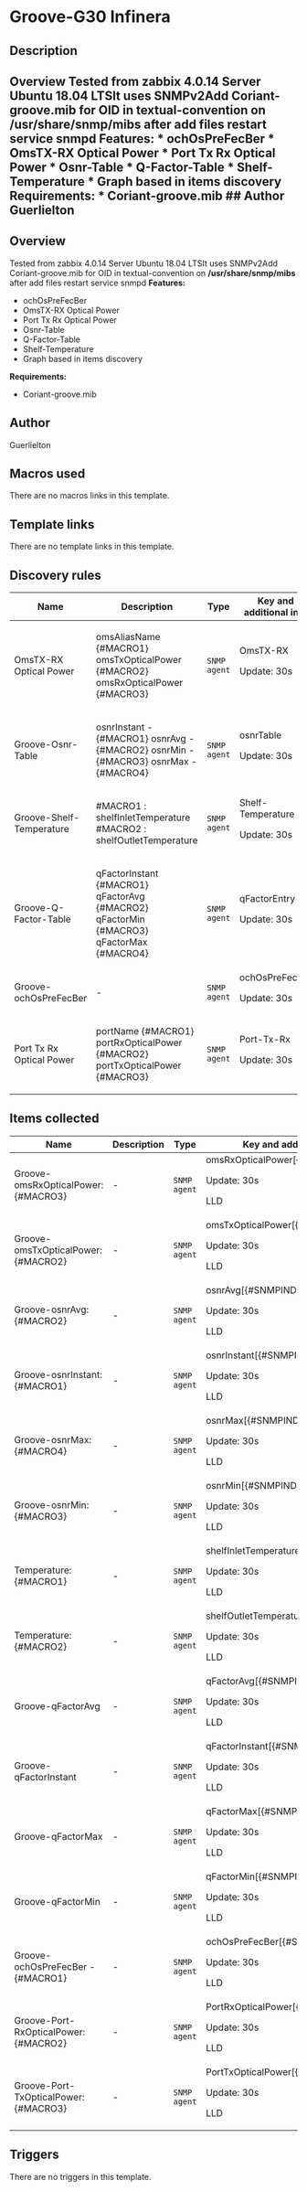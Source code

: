 # Groove-G30 Infinera

## Description

## Overview Tested from zabbix 4.0.14 Server Ubuntu 18.04 LTSIt uses SNMPv2Add Coriant-groove.mib for OID in textual-convention on **/usr/share/snmp/mibs** after add files restart service snmpd **Features:** * ochOsPreFecBer * OmsTX-RX Optical Power * Port Tx Rx Optical Power * Osnr-Table * Q-Factor-Table * Shelf-Temperature * Graph based in items discovery **Requirements:** * Coriant-groove.mib ## Author Guerlielton 

## Overview

Tested from zabbix 4.0.14 Server Ubuntu 18.04 LTSIt uses SNMPv2Add Coriant-groove.mib for OID in textual-convention on **/usr/share/snmp/mibs** after add files restart service snmpd **Features:** 
* ochOsPreFecBer
* OmsTX-RX Optical Power
* Port Tx Rx Optical Power
* Osnr-Table
* Q-Factor-Table
* Shelf-Temperature
* Graph based in items discovery


**Requirements:**
* Coriant-groove.mib




## Author

Guerlielton

## Macros used

There are no macros links in this template.

## Template links

There are no template links in this template.

## Discovery rules

|Name|Description|Type|Key and additional info|
|----|-----------|----|----|
|OmsTX-RX Optical Power|<p>omsAliasName {#MACRO1} omsTxOpticalPower {#MACRO2} omsRxOpticalPower {#MACRO3}</p>|`SNMP agent`|OmsTX-RX<p>Update: 30s</p>|
|Groove-Osnr-Table|<p>osnrInstant - {#MACRO1} osnrAvg - {#MACRO2} osnrMin - {#MACRO3} osnrMax - {#MACRO4}</p>|`SNMP agent`|osnrTable<p>Update: 30s</p>|
|Groove-Shelf-Temperature|<p>#MACRO1 : shelfInletTemperature #MACRO2 : shelfOutletTemperature</p>|`SNMP agent`|Shelf-Temperature<p>Update: 30s</p>|
|Groove-Q-Factor-Table|<p>qFactorInstant {#MACRO1} qFactorAvg {#MACRO2} qFactorMin {#MACRO3} qFactorMax {#MACRO4}</p>|`SNMP agent`|qFactorEntry<p>Update: 30s</p>|
|Groove-ochOsPreFecBer|<p>-</p>|`SNMP agent`|ochOsPreFecBer<p>Update: 30s</p>|
|Port Tx Rx Optical Power|<p>portName {#MACRO1} portRxOpticalPower {#MACRO2} portTxOpticalPower {#MACRO3}</p>|`SNMP agent`|Port-Tx-Rx<p>Update: 30s</p>|
## Items collected

|Name|Description|Type|Key and additional info|
|----|-----------|----|----|
|Groove-omsRxOpticalPower: {#MACRO3}|<p>-</p>|`SNMP agent`|omsRxOpticalPower[{#SNMPINDEX}]<p>Update: 30s</p><p>LLD</p>|
|Groove-omsTxOpticalPower: {#MACRO2}|<p>-</p>|`SNMP agent`|omsTxOpticalPower[{#SNMPINDEX}]<p>Update: 30s</p><p>LLD</p>|
|Groove-osnrAvg: {#MACRO2}|<p>-</p>|`SNMP agent`|osnrAvg[{#SNMPINDEX}]<p>Update: 30s</p><p>LLD</p>|
|Groove-osnrInstant: {#MACRO1}|<p>-</p>|`SNMP agent`|osnrInstant[{#SNMPINDEX}]<p>Update: 30s</p><p>LLD</p>|
|Groove-osnrMax: {#MACRO4}|<p>-</p>|`SNMP agent`|osnrMax[{#SNMPINDEX}]<p>Update: 30s</p><p>LLD</p>|
|Groove-osnrMin: {#MACRO3}|<p>-</p>|`SNMP agent`|osnrMin[{#SNMPINDEX}]<p>Update: 30s</p><p>LLD</p>|
|Temperature: {#MACRO1}|<p>-</p>|`SNMP agent`|shelfInletTemperature[{#SNMPINDEX}]<p>Update: 30s</p><p>LLD</p>|
|Temperature: {#MACRO2}|<p>-</p>|`SNMP agent`|shelfOutletTemperature[{#SNMPINDEX}]<p>Update: 30s</p><p>LLD</p>|
|Groove-qFactorAvg|<p>-</p>|`SNMP agent`|qFactorAvg[{#SNMPINDEX}]<p>Update: 30s</p><p>LLD</p>|
|Groove-qFactorInstant|<p>-</p>|`SNMP agent`|qFactorInstant[{#SNMPINDEX}]<p>Update: 30s</p><p>LLD</p>|
|Groove-qFactorMax|<p>-</p>|`SNMP agent`|qFactorMax[{#SNMPINDEX}]<p>Update: 30s</p><p>LLD</p>|
|Groove-qFactorMin|<p>-</p>|`SNMP agent`|qFactorMin[{#SNMPINDEX}]<p>Update: 30s</p><p>LLD</p>|
|Groove-ochOsPreFecBer - {#MACRO1}|<p>-</p>|`SNMP agent`|ochOsPreFecBer[{#SNMPINDEX}]<p>Update: 30s</p><p>LLD</p>|
|Groove-Port-RxOpticalPower: {#MACRO2}|<p>-</p>|`SNMP agent`|PortRxOpticalPower[{#SNMPINDEX}]<p>Update: 30s</p><p>LLD</p>|
|Groove-Port-TxOpticalPower: {#MACRO3}|<p>-</p>|`SNMP agent`|PortTxOpticalPower[{#SNMPINDEX}]<p>Update: 30s</p><p>LLD</p>|
## Triggers

There are no triggers in this template.


